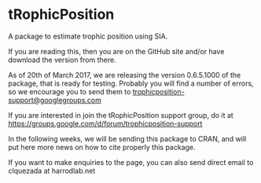 # tRophicPosition
A package to estimate trophic position using SIA.

If you are reading this, then you are on the GitHub site and/or have download the version from there. 

As of 20th of March 2017, we are releasing the version 0.6.5.1000 of the package, that is ready for testing. Probably you will find a number of errors, so we encourage you to send them to trophicposition-support@googlegroups.com

If you are interested in join the tRophicPosition support group, do it at https://groups.google.com/d/forum/trophicposition-support

In the following weeks, we will be sending this package to CRAN, and will put here more news on how to cite properly this package.

If you want to make enquiries to the page, you can also send direct email to clquezada at harrodlab.net
